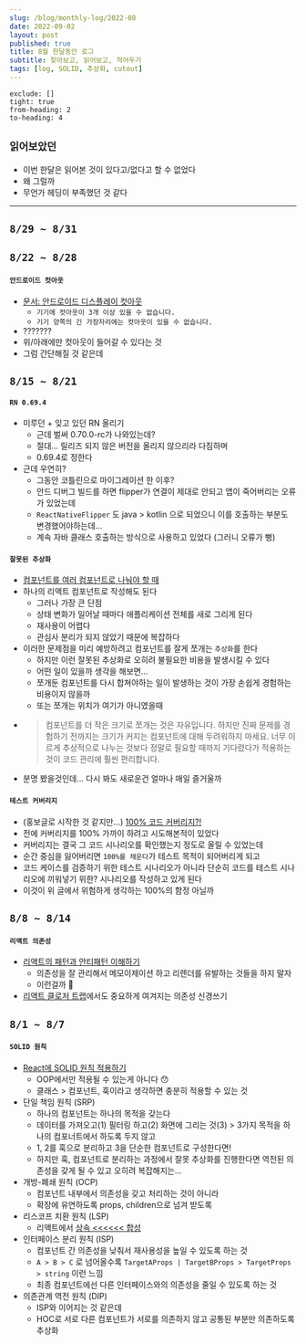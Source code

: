 ```yaml
---
slug: /blog/monthly-log/2022-08
date: 2022-09-02
layout: post
published: true
title: 8월 한달동안 로그
subtitle: 찾아보고, 읽어보고, 적어두기
tags: [log, SOLID, 추상화, cutout]
---
```


```toc
exclude: []
tight: true
from-heading: 2
to-heading: 4
```

## `읽어보았던`

- 이번 한달은 읽어본 것이 있다고/없다고 할 수 없었다
- 왜 그럴까
- 무언가 헤딩이 부족했던 것 같다

---

## `8/29 ~ 8/31`

## `8/22 ~ 8/28`

#### `안드로이드 컷아웃`

- [문서: 안드로이드 디스플레이 컷아웃](https://developer.android.com/guide/topics/display-cutout?hl=ko)
  - `기기에 컷아웃이 3개 이상 있을 수 없습니다.`
  - `기기 양쪽의 긴 가장자리에는 컷아웃이 있을 수 없습니다.`
- ???????
- 위/아래에만 컷아웃이 들어갈 수 있다는 것
- 그럼 간단해질 것 같은데

## `8/15 ~ 8/21`

#### `RN 0.69.4`

- 미루던 + 잊고 있던 RN 올리기
  - 근데 벌써 0.70.0-rc가 나와있는데?
  - 절대... 릴리즈 되지 않은 버전을 올리지 않으리라 다짐하며
  - 0.69.4로 정한다
- 근데 우연히?
  - 그동안 코틀린으로 마이그레이션 한 이후?
  - 안드 디버그 빌드를 하면 flipper가 연결이 제대로 안되고 앱이 죽어버리는 오류가 있었는데
  - `ReactNativeFlipper` 도 java > kotlin 으로 되었으니 이를 호출하는 부분도 변경했어야하는데...
  - 계속 자바 클래스 호출하는 방식으로 사용하고 있었다 (그러니 오류가 뻥)

#### `잘못된 추상화`

- [컴포넌트를 여러 컴포넌트로 나눠야 할 때](https://edykim.com/ko/post/when-to-break-up-a-component-into-multiple-components/)
- 하나의 리액트 컴포넌트로 작성해도 된다
  - 그러나 가장 큰 단점
  - 상태 변화가 일어날 때마다 애플리케이션 전체를 새로 그리게 된다
  - 재사용이 어렵다
  - 관심사 분리가 되지 않았기 때문에 복잡하다
- 이러한 문제점을 미리 예방하려고 컴포넌트를 잘게 쪼개는 `추상화`를 한다
  - 하지만 이런 잘못된 추상화로 오히려 불필요한 비용을 발생시킬 수 있다
  - 어떤 일이 있을까 생각을 해보면...
  - 쪼개둔 컴포넌트를 다시 합쳐야하는 일이 발생하는 것이 가장 손쉽게 경험하는 비용이지 않을까
  - 또는 쪼개는 위치가 여기가 아니였을때
- > 컴포넌트를 더 작은 크기로 쪼개는 것은 자유입니다. 하지만 진짜 문제를 경험하기 전까지는 크기가 커지는 컴포넌트에 대해 두려워하지 마세요. 너무 이르게 추상적으로 나누는 것보다 정말로 필요할 때까지 기다렸다가 적용하는 것이 코드 관리에 훨씬 편리합니다.
- 분명 봤을것인데... 다시 봐도 새로운건 얼마나 매일 즐거울까

#### `테스트 커버리지`

- (홍보글로 시작한 것 같지만...) [100% 코드 커버리지?!](https://about.codecov.io/blog/the-case-against-100-code-coverage/)
- 전에 커버리지를 100% 가까이 하려고 시도해본적이 있었다
- 커버리지는 결국 그 코드 시나리오를 확인했는지 정도로 올릴 수 있었는데
- 순간 중심을 잃어버리면 `100%를 채운다`가 테스트 목적이 되어버리게 되고
- 코드 케이스를 검증하기 위한 테스트 시나리오가 아니라 단순히 코드를 테스트 시나리오에 끼워넣기 위한? 시나리오를 작성하고 있게 된다
- 이것이 위 글에서 위험하게 생각하는 100%의 함정 아닐까

## `8/8 ~ 8/14`

#### `리액트 의존성`

- [리액트의 패턴과 안티패턴 이해하기](https://medium.com/@yujso66/%EB%B2%88%EC%97%AD-%EB%A6%AC%EC%95%A1%ED%8A%B8-%EC%BD%94%EB%93%9C%EC%97%90%EC%84%9C-%EB%B2%84%EA%B7%B8%EB%A5%BC-%EC%A4%84%EC%9D%B4%EB%8A%94-%EB%B0%A9%EB%B2%95-10870c43fc22)
  - 의존성을 잘 관리해서 메모이제이션 하고 리렌더를 유발하는 것들을 하지 말자
  - 이런걸까 🤔
- [리액트 클로저 트랩](https://velog.io/@superlipbalm/the-closure-trap-of-react-hooks)에서도 중요하게 여겨지는 의존성 신경쓰기

## `8/1 ~ 8/7`

#### `SOLID 원칙`

- [React에 SOLID 원칙 적용하기](https://velog.io/@dev_boku/%EB%B2%88%EC%97%AD-React%EC%97%90-SOLID-%EC%9B%90%EC%B9%99-%EC%A0%81%EC%9A%A9%ED%95%98%EA%B8%B0)
  - OOP에서만 적용될 수 있는게 아니다 😯
  - 클래스 > 컴포넌트, 훅이라고 생각하면 충분히 적용할 수 있는 것
- 단일 책임 원칙 (SRP)
  - 하나의 컴포넌트는 하나의 목적을 갖는다
  - 데이터를 가져오고(1) 필터링 하고(2) 화면에 그리는 것(3) > 3가지 목적을 하나의 컴포너트에서 하도록 두지 않고
  - 1, 2를 훅으로 분리하고 3을 단순한 컴포넌트로 구성한다면!
  - 하지만 훅, 컴포넌트로 분리하는 과정에서 잘못 추상화를 진행한다면 역전된 의존성을 갖게 될 수 있고 오히려 복잡해지는...
- 개방-폐쇄 원칙 (OCP)
  - 컴포넌트 내부에서 의존성을 갖고 처리하는 것이 아니라
  - 확장에 유연하도록 props, children으로 넘겨 받도록
- 리스코프 치환 원칙 (LSP)
  - 리액트에서 [상속 <<<<<< 합성](https://reactjs.org/docs/composition-vs-inheritance.html)
- 인터페이스 분리 원칙 (ISP)
  - 컴포넌트 간 의존성을 낮춰서 재사용성을 높일 수 있도록 하는 것
  - `A > B > C` 로 넘어올수록 `TargetAProps | TargetBProps > TargetProps > string` 이런 느낌
  - 최종 컴포넌트에선 다른 인터페이스와의 의존성을 줄일 수 있도록 하는 것
- 의존관계 역전 원칙 (DIP)
  - ISP와 이어지는 것 같은데
  - HOC로 서로 다른 컴포넌트가 서로를 의존하지 않고 공통된 부분만 의존하도록 추상화
